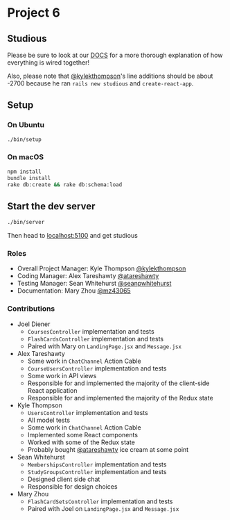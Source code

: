 # Project 6
## Studious

Please be sure to look at our [DOCS](./docs/README.md) for a more thorough explanation of how everything is wired together!

Also, please note that [@kylekthompson](https://github.com/kylekthompson)'s line additions should be about -2700 because he ran `rails new studious` and `create-react-app`.

## Setup

### On Ubuntu
```bash
./bin/setup
```

### On macOS
```bash
npm install
bundle install
rake db:create && rake db:schema:load
```

## Start the dev server
```bash
./bin/server
```

Then head to [localhost:5100](http://localhost:5100) and get studious

### Roles
* Overall Project Manager: Kyle Thompson [@kylekthompson](https://github.com/kylekthompson)
* Coding Manager: Alex Tareshawty [@atareshawty](https://github.com/atareshawty)
* Testing Manager: Sean Whitehurst [@seanpwhitehurst](https://github.com/seanpwhitehurst)
* Documentation: Mary Zhou [@mz43065](https://github.com/mz43065)

### Contributions

- Joel Diener
  - `CoursesController` implementation and tests
  - `FlashCardsController` implementation and tests
  - Paired with Mary on `LandingPage.jsx` and `Message.jsx`
- Alex Tareshawty
  - Some work in `ChatChannel` Action Cable
  - `CourseUsersController` implementation and tests
  - Some work in API views
  - Responsible for and implemented the majority of the client-side React application
  - Responsible for and implemented the majority of the Redux state
- Kyle Thompson
  - `UsersController` implementation and tests
  - All model tests
  - Some work in `ChatChannel` Action Cable
  - Implemented some React components
  - Worked with some of the Redux state
  - Probably bought [@atareshawty](https://github.com/atareshawty) ice cream at some point
- Sean Whitehurst
  - `MembershipsController` implementation and tests
  - `StudyGroupsController` implementation and tests
  - Designed client side chat
  - Responsible for design choices
- Mary Zhou
  - `FlashCardSetsController` implementation and tests
  - Paired with Joel on `LandingPage.jsx` and `Message.jsx`
